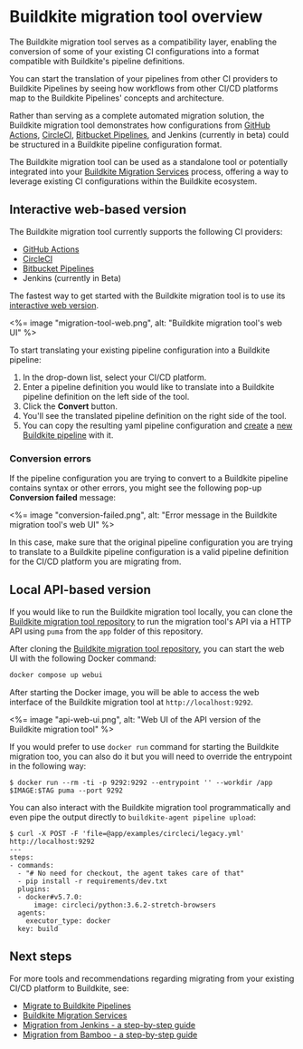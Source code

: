 # Buildkite migration tool overview

The Buildkite migration tool serves as a compatibility layer, enabling the conversion of some of your existing CI configurations into a format compatible with Buildkite's pipeline definitions.

You can start the translation of your pipelines from other CI providers to Buildkite Pipelines by seeing how workflows from other CI/CD platforms map to the Buildkite Pipelines' concepts and architecture.

Rather than serving as a complete automated migration solution, the Buildkite migration tool demonstrates how configurations from [GitHub Actions](/docs/pipelines/migration/tool/github-actions), [CircleCI](/docs/pipelines/migration/tool/circleci), [Bitbucket Pipelines](/docs/pipelines/migration/tool/bitbucket-pipelines), and Jenkins (currently in beta) could be structured in a Buildkite pipeline configuration format.

The Buildkite migration tool can be used as a standalone tool or potentially integrated into your [Buildkite Migration Services](https://buildkite.com/resources/migrations/) process, offering a way to leverage existing CI configurations within the Buildkite ecosystem.

## Interactive web-based version

The Buildkite migration tool currently supports the following CI providers:

- [GitHub Actions](/docs/pipelines/migration/tool/github-actions)
- [CircleCI](/docs/pipelines/migration/tool/circleci)
- [Bitbucket Pipelines](/docs/pipelines/migration/tool/bitbucket-pipelines)
- Jenkins (currently in Beta)

The fastest way to get started with the Buildkite migration tool is to use its [interactive web version](https://buildkite.com/resources/migrate/).

<%= image "migration-tool-web.png", alt: "Buildkite migration tool's web UI" %>

To start translating your existing pipeline configuration into a Buildkite pipeline:

1. In the drop-down list, select your CI/CD platform.
1. Enter a pipeline definition you would like to translate into a Buildkite pipeline definition on the left side of the tool.
1. Click the **Convert** button.
1. You'll see the translated pipeline definition on the right side of the tool.
1. You can copy the resulting yaml pipeline configuration and [create](/docs/pipelines/configure) a [new Buildkite pipeline](https://www.buildkite.com/new) with it.

### Conversion errors

If the pipeline configuration you are trying to convert to a Buildkite pipeline contains syntax or other errors, you might see the following pop-up **Conversion failed** message:

<%= image "conversion-failed.png", alt: "Error message in the Buildkite migration tool's web UI" %>

In this case, make sure that the original pipeline configuration you are trying to translate to a Buildkite pipeline configuration is a valid pipeline definition for the CI/CD platform you are migrating from.

## Local API-based version

If you would like to run the Buildkite migration tool locally, you can clone the [Buildkite migration tool repository](https://github.com/buildkite/migration) to run the migration tool's API via a HTTP API using `puma` from the `app` folder of this repository.

After cloning the [Buildkite migration tool repository](https://github.com/buildkite/migration), you can start the web UI with the following Docker command:

```sh
docker compose up webui
```

After starting the Docker image, you will be able to access the web interface of the Buildkite migration tool at `http://localhost:9292`.

<%= image "api-web-ui.png", alt: "Web UI of the API version of the Buildkite migration tool" %>

If you would prefer to use `docker run` command for starting the Buildkite migration too, you can also do it but you will need to override the entrypoint in the following way:

```shell
$ docker run --rm -ti -p 9292:9292 --entrypoint '' --workdir /app $IMAGE:$TAG puma --port 9292
```

You can also interact with the Buildkite migration tool programmatically and even pipe the output directly to `buildkite-agent pipeline upload`:

```shell
$ curl -X POST -F 'file=@app/examples/circleci/legacy.yml' http://localhost:9292
---
steps:
- commands:
  - "# No need for checkout, the agent takes care of that"
  - pip install -r requirements/dev.txt
  plugins:
  - docker#v5.7.0:
      image: circleci/python:3.6.2-stretch-browsers
  agents:
    executor_type: docker
  key: build
```

## Next steps

For more tools and recommendations regarding migrating from your existing CI/CD platform to Buildkite, see:

- [Migrate to Buildkite Pipelines](/docs/pipelines/migration)
- [Buildkite Migration Services](https://buildkite.com/resources/migrations/)
- [Migration from Jenkins - a step-by-step guide](/docs/pipelines/migration/from-jenkins)
- [Migration from Bamboo - a step-by-step guide](https://buildkite.com/docs/pipelines/migration/from-bamboo)

